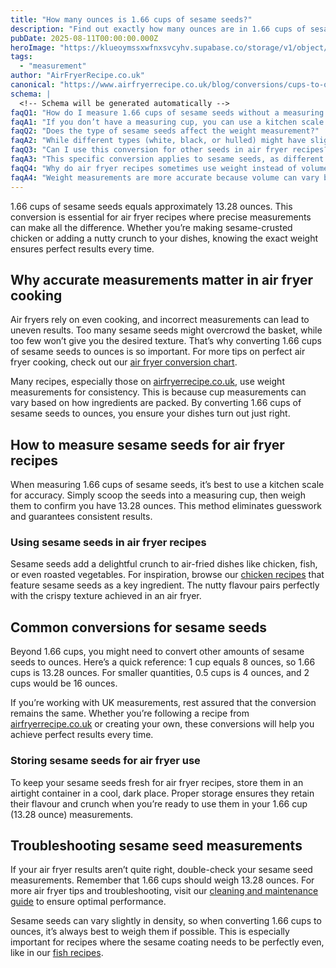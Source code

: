 ```yaml
---
title: "How many ounces is 1.66 cups of sesame seeds?"
description: "Find out exactly how many ounces are in 1.66 cups of sesame seeds with our easy conversion guide. Perfect for air fryer recipes!"
pubDate: 2025-08-11T00:00:00.000Z
heroImage: "https://klueoymssxwfnxsvcyhv.supabase.co/storage/v1/object/public/Shmucket/how-many-ounces-is-1-66-cups-of-sesame-seeds.webp"
tags:
  - "measurement"
author: "AirFryerRecipe.co.uk"
canonical: "https://www.airfryerrecipe.co.uk/blog/conversions/cups-to-ounces/how-many-ounces-is-1-66-cups-of-sesame-seeds"
schema: |
  <!-- Schema will be generated automatically -->
faqQ1: "How do I measure 1.66 cups of sesame seeds without a measuring cup?"
faqA1: "If you don’t have a measuring cup, you can use a kitchen scale to weigh out 13.28 ounces of sesame seeds instead. Alternatively, you could use a standard drinking glass (about 8 ounces) and measure approximately two-thirds of it to get close to 1.66 cups."
faqQ2: "Does the type of sesame seeds affect the weight measurement?"
faqA2: "While different types (white, black, or hulled) might have slight variations in density, the weight difference is minimal for cooking purposes. 1.66 cups of any sesame seeds will still be approximately 13.28 ounces. For most air fryer recipes, this small variation won’t affect the outcome."
faqQ3: "Can I use this conversion for other seeds in air fryer recipes?"
faqA3: "This specific conversion applies to sesame seeds, as different seeds have varying densities. For example, sunflower seeds or pumpkin seeds would have different weight measurements for the same volume. Always check specific conversion charts for other seeds when preparing air fryer recipes."
faqQ4: "Why do air fryer recipes sometimes use weight instead of volume measurements?"
faqA4: "Weight measurements are more accurate because volume can vary based on how ingredients are packed. In air fryer cooking, where even cooking is crucial, weight measurements like ounces ensure consistent results. That’s why knowing that 1.66 cups equals 13.28 ounces of sesame seeds is so helpful for air fryer recipes."
---
```

<p>1.66 cups of sesame seeds equals approximately 13.28 ounces. This conversion is essential for air fryer recipes where precise measurements can make all the difference. Whether you’re making sesame-crusted chicken or adding a nutty crunch to your dishes, knowing the exact weight ensures perfect results every time.</p>

<h2>Why accurate measurements matter in air fryer cooking</h2>
<p>Air fryers rely on even cooking, and incorrect measurements can lead to uneven results. Too many sesame seeds might overcrowd the basket, while too few won’t give you the desired texture. That’s why converting 1.66 cups of sesame seeds to ounces is so important. For more tips on perfect air fryer cooking, check out our <a href=https://www.airfryerrecipe.co.uk/air-fryer-conversion-chart>air fryer conversion chart</a>.</p>

<p>Many recipes, especially those on <a href=https://www.airfryerrecipe.co.uk>airfryerrecipe.co.uk</a>, use weight measurements for consistency. This is because cup measurements can vary based on how ingredients are packed. By converting 1.66 cups of sesame seeds to ounces, you ensure your dishes turn out just right.</p>

<h2>How to measure sesame seeds for air fryer recipes</h2>
<p>When measuring 1.66 cups of sesame seeds, it’s best to use a kitchen scale for accuracy. Simply scoop the seeds into a measuring cup, then weigh them to confirm you have 13.28 ounces. This method eliminates guesswork and guarantees consistent results.</p>

<h3>Using sesame seeds in air fryer recipes</h3>
<p>Sesame seeds add a delightful crunch to air-fried dishes like chicken, fish, or even roasted vegetables. For inspiration, browse our <a href=https://www.airfryerrecipe.co.uk/recipe-category/chicken>chicken recipes</a> that feature sesame seeds as a key ingredient. The nutty flavour pairs perfectly with the crispy texture achieved in an air fryer.</p>

<h2>Common conversions for sesame seeds</h2>
<p>Beyond 1.66 cups, you might need to convert other amounts of sesame seeds to ounces. Here’s a quick reference: 1 cup equals 8 ounces, so 1.66 cups is 13.28 ounces. For smaller quantities, 0.5 cups is 4 ounces, and 2 cups would be 16 ounces.</p>

<p>If you’re working with UK measurements, rest assured that the conversion remains the same. Whether you’re following a recipe from <a href=https://www.airfryerrecipe.co.uk>airfryerrecipe.co.uk</a> or creating your own, these conversions will help you achieve perfect results every time.</p>

<h3>Storing sesame seeds for air fryer use</h3>
<p>To keep your sesame seeds fresh for air fryer recipes, store them in an airtight container in a cool, dark place. Proper storage ensures they retain their flavour and crunch when you’re ready to use them in your 1.66 cup (13.28 ounce) measurements.</p>

<h2>Troubleshooting sesame seed measurements</h2>
<p>If your air fryer results aren’t quite right, double-check your sesame seed measurements. Remember that 1.66 cups should weigh 13.28 ounces. For more air fryer tips and troubleshooting, visit our <a href=https://www.airfryerrecipe.co.uk/air-fryer-cleaner>cleaning and maintenance guide</a> to ensure optimal performance.</p>

<p>Sesame seeds can vary slightly in density, so when converting 1.66 cups to ounces, it’s always best to weigh them if possible. This is especially important for recipes where the sesame coating needs to be perfectly even, like in our <a href=https://www.airfryerrecipe.co.uk/recipe-category/fish>fish recipes</a>.</p>
